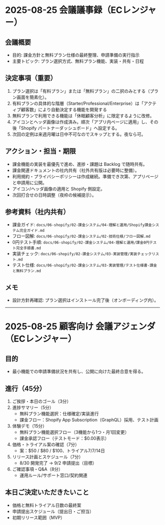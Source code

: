 # 2025-08-25 会議議事録（ECレンジャー）

## 会議概要

- 目的: 課金方針と無料プラン仕様の最終整理、申請準備の実行指示
- 主要トピック: プラン選択方式、無料プラン機能、実装・共有・日程

## 決定事項（重要）

1. プラン選択は「有料プラン」または「無料プラン」の二択のみとする（プラン画面を簡素化）。
2. 有料プランの具体的な階層（Starter/Professional/Enterprise）は「アクティブ顧客数」により自動決定する機能を開発する
3. 無料プランで利用できる機能は「休眠顧客分析」に限定するように改修。
4. アイコンとヘッダ画像は作成済み。順次「アプリ内ページに適用」し、その後「Shopify パートナーダッシュボード」へ設定する。
5. 次回の定例は来週月曜は日中不可なのでスキップとする。夜なら可。


## アクション・担当・期限

- 課金機能の実装を最優先で進め、進捗・課題は Backlog で随時共有。
- 課金関連ドキュメントの社内共有（社外共有版は必要時に整備）。
- 利用規約・プライバシーポリシーは作成継続。準備でき次第、アプリページと申請用に公開。
- アイコン/ヘッダ画像の適用と Shopify 側設定。
- 次回打合せの日時調整（夜枠の候補提示）。

## 参考資料（社内共有）

- 課金ガイド: `docs/06-shopify/02-課金システム/04-理解と運用/Shopify課金システム完全ガイド.md`
- フロー図解: `docs/06-shopify/02-課金システム/02-技術仕様/フロー図解.md`
- 0円テスト手順: `docs/06-shopify/02-課金システム/04-理解と運用/課金0円テスト完全手順書.md`
- 実装チェック: `docs/06-shopify/02-課金システム/03-実装管理/実装チェックリスト.md`
- テスト仕様: `docs/06-shopify/02-課金システム/03-実装管理/テスト仕様書-課金と無料プラン.md`

## メモ

- 設計方針再確認: プラン選択はインストール完了後（オンボーディング内）。

---

# 2025-08-25 顧客向け 会議アジェンダ（ECレンジャー）

## 目的

- 最小機能での申請準備状況を共有し、公開に向けた最終合意を得る。

## 進行（45分）

1. ご挨拶・本日のゴール（3分）
2. 進捗サマリー（5分）
   - 無料プラン機能選択：仕様確定/実装進行
   - 課金フロー：Shopify App Subscription（GraphQL）採用、テスト計画
3. 体験デモ（15分）
   - 無料プラン機能選択フロー（3機能から1つ・月1回変更）
   - 課金承認フロー（テストモード：$0.00表示）
4. 価格・トライアル案の確認（7分）
   - 案：$50 / $80 / $100、トライアル7/7/14日
5. リリース計画とスケジュール（7分）
   - 8/30 開発完了 → 9/2 申請提出（目標）
6. ご確認事項・Q&A（8分）
   - 運用ルール/サポート窓口/契約関連

## 本日ご決定いただきたいこと

- 価格と無料トライアル日数の最終案
- 申請提出スケジュール（提出日・ご担当）
- 初期リリース範囲（MVP）
